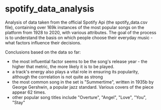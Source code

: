 # spotify_data_analysis
Analysis of data taken from the official Spotify Api (the spotify_data.csv file), containing over 169k instances of the most popular songs on the platform 
from 1928 to 2020, with various attributes. The goal of the process is to understand the basis on which people choose their 
everyday music - what factors influence their decisions. 

Conclusions based on the data so far:

- the most influential factor seems to be the song's release year - the higher that metric, the more likely it is to be played.
- a track's energy also plays a vital role in ensuring its popularity, although the correlation is not quite as strong 
- the most common song in the set is "Summertime", written in 1935b by George Gershwin, a popular jazz standard. Various covers of the piece appear 62 times. 
- other popular song titles include "Overture", "Angel", "Love", "You", "Stay"
